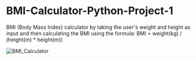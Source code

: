 # BMI-Calculator-Python-Project-1
BMI (Body Mass Index) calculator by taking the user's weight and height as input and then calculating the BMI using the formula: BMI = weight(kg) / (height(m) * height(m))


![BMI_Calculator](https://github.com/dheerajsk26/BMI-Calculator-Python-Project-1/assets/77773902/dff66740-1f0a-4da7-b15e-1610e5f91573)
